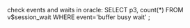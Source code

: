 check events and waits in oracle:
SELECT p3, count(*) 
  FROM v$session_wait 
  WHERE event='buffer busy wait'
;
